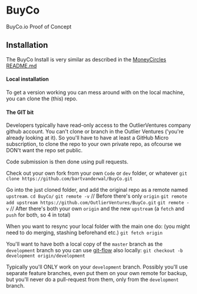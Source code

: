 # BuyCo
BuyCo.io Proof of Concept


## Installation
The BuyCo Install is very similar as described in the [MoneyCircles README.md](https://github.com/OutlierVentures/MoneyCirclesBitReserve)

#### Local installation
To get a version working you can mess around with on the local machine, you can clone the (this) repo.

#### The GIT bit
Developers typically have read-only access to the OutlierVentures company github account. You can't clone or branch in the Outlier Ventures ('you're already looking at it).
So you'll have to have at least a GitHub Micro subscription, to clone the repo to your own private repo, as ofcourse we DON't want the repo set public.

Code submission is then done using pull requests.

Check out your own fork from your own `Code` or `dev` folder, or whatever
`git clone https://github.com/bartvanderwal/BuyCo.git`

Go into the just cloned folder, and add the original repo as a remote named `upstream`.
`cd BuyCo/`
`git remote -v` // Before there's only `origin`
`git remote add upstream https://github.com/OutlierVentures/BuyCo.git`
`git remote -v` // After there's both your own `origin` and the new `upstream` (a `fetch` and `push` for both, so 4 in total) 

When you want to resync your local folder with the main one do: (you might need to do merging, stashing beforehand etc.)
`git fetch origin`

You'll want to have both a local copy of the `master` branch as the `development` branch so you can use [git-flow](http://nvie.com/posts/a-successful-git-branching-model/) also locally:
`git checkout -b development origin/development`

Typically you'll ONLY work on your `development` branch. Possibly you'll use separate feature branches, even put them on your own remote for backup, but you'll never do a pull-request from them, only from the `development` branch.
